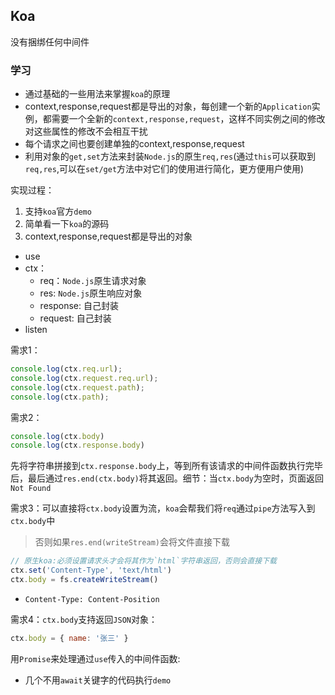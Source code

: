 ## Koa

没有捆绑任何中间件

### 学习

* 通过基础的一些用法来掌握`koa`的原理
* context,response,request都是导出的对象，每创建一个新的`Application`实例，都需要一个全新的`context,response,request`，这样不同实例之间的修改对这些属性的修改不会相互干扰
* 每个请求之间也要创建单独的context,response,request
* 利用对象的`get,set`方法来封装`Node.js`的原生`req,res`(通过`this`可以获取到`req,res`,可以在`set/get`方法中对它们的使用进行简化，更方便用户使用)

实现过程：

1. 支持`koa`官方`demo`
2. 简单看一下`koa`的源码
3. context,response,request都是导出的对象

* use
* ctx：
  * req：`Node.js`原生请求对象
  * res: `Node.js`原生响应对象
  * response: 自己封装
  * request: 自己封装
* listen

需求1：

```javascript
console.log(ctx.req.url);
console.log(ctx.request.req.url);
console.log(ctx.request.path);
console.log(ctx.path);
```

需求2：

```javascript
console.log(ctx.body)
console.log(ctx.response.body)
```

先将字符串拼接到`ctx.response.body`上，等到所有该请求的中间件函数执行完毕后，最后通过`res.end(ctx.body)`将其返回。细节：当`ctx.body`为空时，页面返回`Not Found`

需求3：可以直接将`ctx.body`设置为流，`koa`会帮我们将`req`通过`pipe`方法写入到`ctx.body`中
> 否则如果`res.end(writeStream)`会将文件直接下载

```javascript
// 原生koa:必须设置请求头才会将其作为`html`字符串返回，否则会直接下载
ctx.set('Content-Type', 'text/html')
ctx.body = fs.createWriteStream()
```

* `Content-Type: Content-Position`

需求4：`ctx.body`支持返回`JSON`对象：

```javascript
ctx.body = { name: '张三' }
```

用`Promise`来处理通过`use`传入的中间件函数:

* 几个不用`await`关键字的代码执行`demo`